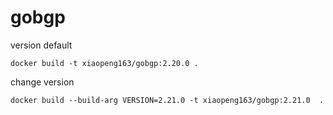 # gobgp

version default

```
docker build -t xiaopeng163/gobgp:2.20.0 .
```

change version

```
docker build --build-arg VERSION=2.21.0 -t xiaopeng163/gobgp:2.21.0  .
```
